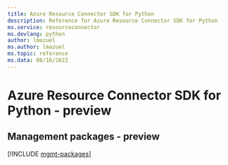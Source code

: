 ```yaml
---
title: Azure Resource Connector SDK for Python
description: Reference for Azure Resource Connector SDK for Python
ms.service: resourceconnector
ms.devlang: python
author: lmazuel
ms.author: lmazuel
ms.topic: reference
ms.data: 08/16/2022
---
```

# Azure Resource Connector SDK for Python - preview

## Management packages - preview
[!INCLUDE [mgmt-packages](resource-connector-mgmt-index.md)]